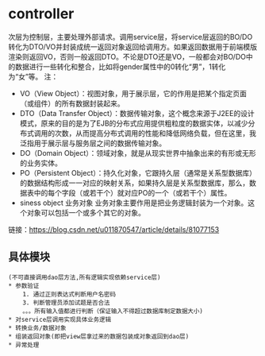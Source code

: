 # controller
次层为控制层，主要处理外部请求。调用service层，将service层返回的BO/DO转化为DTO/VO并封装成统一返回对象返回给调用方。如果返回数据用于前端模版渲染则返回VO，否则一般返回DTO。不论是DTO还是VO，一般都会对BO/DO中的数据进行一些转化和整合，比如将gender属性中的0转化“男”，1转化为“女”等。
注：
* VO（View Object）：视图对象，用于展示层，它的作用是把某个指定页面（或组件）的所有数据封装起来。
* DTO（Data Transfer Object）：数据传输对象，这个概念来源于J2EE的设计模式，原来的目的是为了EJB的分布式应用提供粗粒度的数据实体，以减少分布式调用的次数，从而提高分布式调用的性能和降低网络负载，但在这里，我泛指用于展示层与服务层之间的数据传输对象。
* DO（Domain Object）：领域对象，就是从现实世界中抽象出来的有形或无形的业务实体。
* PO（Persistent Object）：持久化对象，它跟持久层（通常是关系型数据库）的数据结构形成一一对应的映射关系，如果持久层是关系型数据库，那么，数据表中的每个字段（或若干个）就对应PO的一个（或若干个）属性。
* siness object 业务对象
业务对象主要作用是把业务逻辑封装为一个对象。这个对象可以包括一个或多个其它的对象。

链接：https://blog.csdn.net/u011870547/article/details/81077153

## 具体模块
    (不可直接调用dao层方法,所有逻辑实现依赖service层)
    * 参数验证
        1. 通过正则表达式判断用户名密码
        3. 判断管理员添加试题是否合法
        。。。所有输入值都进行判断（保证输入不得超过数据库制定数据大小)
    * 对service层调用实现具体业务逻辑
    * 转换业务/数据对象
    * 组装返回对象(即把view层拿过来的数据包装成对象返回到dao层)
    * 异常处理
